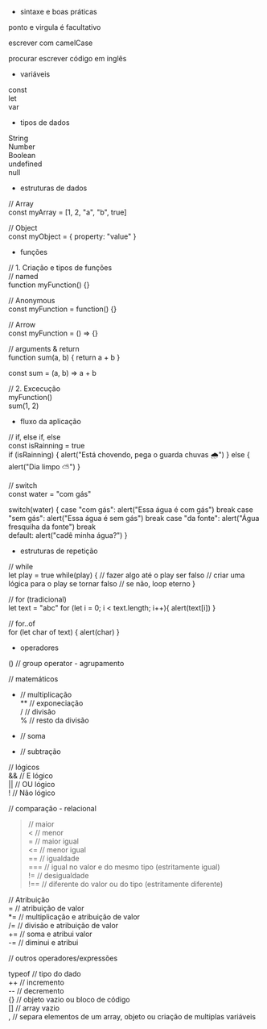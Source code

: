 - sintaxe e boas práticas <br>

ponto e virgula é facultativo <br>

escrever com camelCase <br>

procurar escrever código em inglês <br>

- variáveis <br>

const <br>
let<br>
var<br>

- tipos de dados <br>

String <br>
Number<br>
Boolean<br>
undefined  <br>
null<br>

- estruturas de dados <br>

// Array<br>
const myArray = [1, 2, "a", "b", true]<br>

// Object<br>
const myObject = { property: "value" }<br>

- funções <br>

// 1. Criação e tipos de funções<br>
// named<br>
function myFunction() {}<br>

// Anonymous<br>
const myFunction = function() {}<br>

// Arrow<br>
const myFunction = () => {}<br>

// arguments & return<br>
function sum(a, b) {
	return a + b
}

const sum = (a, b) => a + b<br>

// 2. Excecução<br>
myFunction()<br>
sum(1, 2)

- fluxo da aplicação <br>

// if, else if, else<br>
const isRainning = true<br>
if (isRainning) {
	alert("Está chovendo, pega o guarda chuvas 🌧")
} else {
	alert("Dia limpo ⛅️")
}

// switch<br>
const water = "com gás"

switch(water) {
	case "com gás": 
		alert("Essa água é com gás")
		break
	case "sem gás":
		alert("Essa água é sem gás")
		break
	case "da fonte":
		alert("Água fresquiha da fonte")
		break	
	default:
		alert("cadê minha água?")
}

- estruturas de repetição <br>

// while <br>
let play = true
while(play) {
	// fazer algo até o play ser falso
	// criar uma lógica para o play se tornar falso
	// se não, loop eterno
} <br>

// for (tradicional) <br>
let text = "abc"
for (let i = 0; i < text.length; i++){
	alert(text[i])
}

// for..of <br>
for (let char of text) {
	alert(char)
}

- operadores <br>

() // group operator - agrupamento <br>

// matemáticos <br>
* // multiplicação <br>
** // exponeciação <br>
/ // divisão <br>
% // resto da divisão <br>
+ // soma <br>
- // subtração <br>

// lógicos<br>
&& // E lógico <br>
|| // OU lógico<br>
! // Não lógico<br>

// comparação - relacional<br>
> // maior<br>
< // menor<br>
>= // maior igual<br>
<= // menor igual<br>
== // igualdade<br>
=== // igual no valor e do mesmo tipo (estritamente igual)<br>
!= // desigualdade<br>
!== // diferente do valor ou do tipo (estritamente diferente)<br>

// Atribuição <br>
= // atribuição de valor <br>
*= // multiplicação e atribuição de valor <br>
/= // divisão e atribuição de valor<br>
+= // soma e atribui valor<br>
-= // diminui e atribui<br>


// outros operadores/expressões<br>

typeof // tipo do dado<br>
++ // incremento<br>
-- // decremento<br>
{} // objeto vazio ou bloco de código<br>
[] // array vazio<br>
, // separa elementos de um array, objeto ou criação de multiplas variáveis<br>